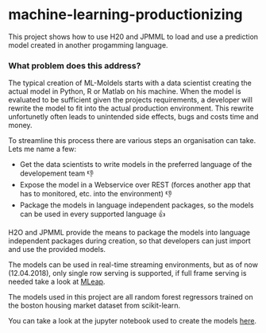 # machine-learning-productionizing
This project shows how to use H20 and JPMML to load and use a prediction model created in another progamming language.

### What problem does this address?
The typical creation of ML-Moldels starts with a data scientist creating the actual model in Python, R or Matlab on his machine.
When the model is evaluated to be sufficient given the projects requirements, a developer will rewrite the model to fit into
the actual production environment. This rewrite unfortunetly often leads to unintended side effects, bugs and costs time and money.

To streamline this process there are various steps an organisation can take. Lets me name a few:
+ Get the data scientists to write models in the preferred language of the developement team :thumbsdown:
+ Expose the model in a Webservice over REST (forces another app that has to monitored, etc. into the environment) :thumbsdown:
+ Package the models in language independent packages, so the models can be used in every supported language :thumbsup:

H2O and JPMML provide the means to package the models into language independent packages during creation, 
so that developers can just import and use the provided models.

The models can be used in real-time streaming environments, but as of now (12.04.2018), only single row serving is supported, if full frame serving is needed take a look at [MLeap](https://github.com/combust/mleap).

The models used in this project are all random forest regressors trained on the boston housing market dataset from scikit-learn.

You can take a look at the jupyter notebook used to create the models [here](https://github.com/carstendev/machine-learning-packaging).
